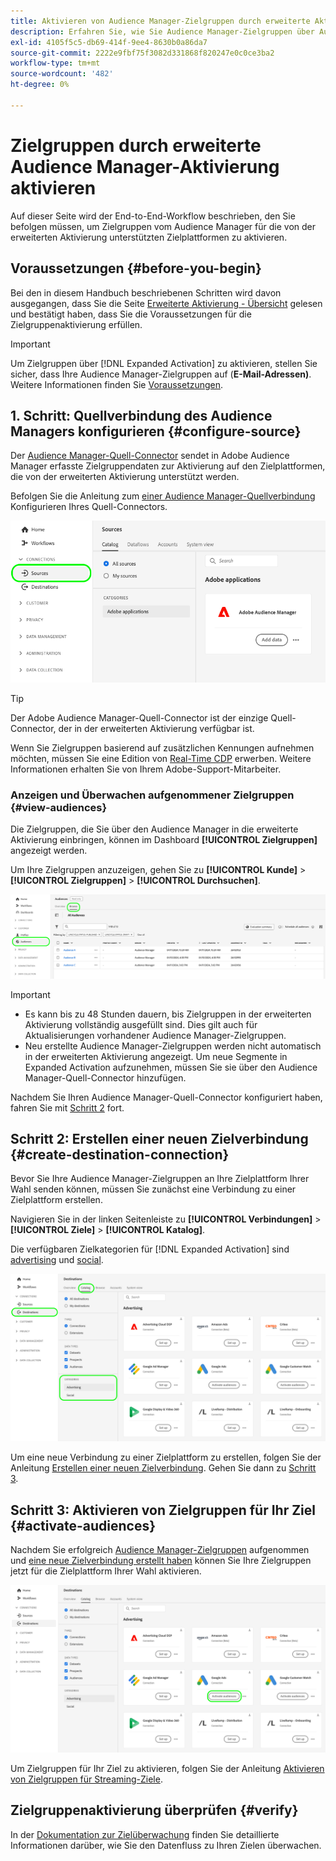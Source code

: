 ```yaml
---
title: Aktivieren von Audience Manager-Zielgruppen durch erweiterte Aktivierung
description: Erfahren Sie, wie Sie Audience Manager-Zielgruppen über Audience Manager Expanded Activation für Social-Media- und Werbeziele aktivieren.
exl-id: 4105f5c5-db69-414f-9ee4-8630b0a86da7
source-git-commit: 2222e9fbf75f3082d331868f820247e0c0ce3ba2
workflow-type: tm+mt
source-wordcount: '482'
ht-degree: 0%

---
```


# Zielgruppen durch erweiterte Audience Manager-Aktivierung aktivieren

Auf dieser Seite wird der End-to-End-Workflow beschrieben, den Sie befolgen müssen, um Zielgruppen vom Audience Manager für die von der erweiterten Aktivierung unterstützten Zielplattformen zu aktivieren.

## Voraussetzungen {#before-you-begin}

Bei den in diesem Handbuch beschriebenen Schritten wird davon ausgegangen, dass Sie die Seite [Erweiterte Aktivierung - Übersicht](overview.md) gelesen und bestätigt haben, dass Sie die Voraussetzungen für die Zielgruppenaktivierung erfüllen.

>[!IMPORTANT]
>
>Um Zielgruppen über [!DNL Expanded Activation] zu aktivieren, stellen Sie sicher, dass Ihre Audience Manager-Zielgruppen auf (**E-Mail-Adressen)**. Weitere Informationen finden Sie [Voraussetzungen](overview.md#prerequisites).

## 1. Schritt: Quellverbindung des Audience Managers konfigurieren {#configure-source}

Der [Audience Manager-Quell-Connector](../sources/connectors/adobe-applications/audience-manager.md) sendet in Adobe Audience Manager erfasste Zielgruppendaten zur Aktivierung auf den Zielplattformen, die von der erweiterten Aktivierung unterstützt werden.

Befolgen Sie die Anleitung zum [ einer Audience Manager-Quellverbindung ](../sources/tutorials/ui/create/adobe-applications/audience-manager.md) Konfigurieren Ihres Quell-Connectors.

![Platform-UI-Bild, das die Registerkarte „Quellen“ mit der Audience Manager-Quellverbindung anzeigt.](assets/sources-tab.png)

>[!TIP]
>
>Der Adobe Audience Manager-Quell-Connector ist der einzige Quell-Connector, der in der erweiterten Aktivierung verfügbar ist.
>
>Wenn Sie Zielgruppen basierend auf zusätzlichen Kennungen aufnehmen möchten, müssen Sie eine Edition von [Real-Time CDP](../rtcdp/overview.md) erwerben. Weitere Informationen erhalten Sie von Ihrem Adobe-Support-Mitarbeiter.

### Anzeigen und Überwachen aufgenommener Zielgruppen {#view-audiences}

Die Zielgruppen, die Sie über den Audience Manager in die erweiterte Aktivierung einbringen, können im Dashboard **[!UICONTROL Zielgruppen]** angezeigt werden.

Um Ihre Zielgruppen anzuzeigen, gehen Sie zu **[!UICONTROL Kunde]** > **[!UICONTROL Zielgruppen]** > **[!UICONTROL Durchsuchen]**.

![Platform-UI-Bild, das die Seite Zielgruppen anzeigt.](assets/audiences-browse.png)

>[!IMPORTANT]
>
>* Es kann bis zu 48 Stunden dauern, bis Zielgruppen in der erweiterten Aktivierung vollständig ausgefüllt sind. Dies gilt auch für Aktualisierungen vorhandener Audience Manager-Zielgruppen.
>* Neu erstellte Audience Manager-Zielgruppen werden nicht automatisch in der erweiterten Aktivierung angezeigt. Um neue Segmente in Expanded Activation aufzunehmen, müssen Sie sie über den Audience Manager-Quell-Connector hinzufügen.

Nachdem Sie Ihren Audience Manager-Quell-Connector konfiguriert haben, fahren Sie mit [Schritt 2](#create-destination-connection) fort.

## Schritt 2: Erstellen einer neuen Zielverbindung {#create-destination-connection}

Bevor Sie Ihre Audience Manager-Zielgruppen an Ihre Zielplattform Ihrer Wahl senden können, müssen Sie zunächst eine Verbindung zu einer Zielplattform erstellen.

Navigieren Sie in der linken Seitenleiste zu **[!UICONTROL Verbindungen]** > **[!UICONTROL Ziele]** > **[!UICONTROL Katalog]**.

Die verfügbaren Zielkategorien für [!DNL Expanded Activation] sind [advertising](../destinations/catalog/advertising/overview.md) und [social](../destinations/catalog/social/overview.md).

![Platform-UI-Bild, das den Zielkatalog für die erweiterte Aktivierung zeigt.](assets/destination-catalog.png)

Um eine neue Verbindung zu einer Zielplattform zu erstellen, folgen Sie der Anleitung [Erstellen einer neuen Zielverbindung](../destinations/ui/connect-destination.md). Gehen Sie dann zu [Schritt 3](#activate-audiences).

## Schritt 3: Aktivieren von Zielgruppen für Ihr Ziel {#activate-audiences}

Nachdem Sie erfolgreich [Audience Manager-Zielgruppen](#configure-source) aufgenommen und [eine neue Zielverbindung erstellt haben](#create-destination-connection) können Sie Ihre Zielgruppen jetzt für die Zielplattform Ihrer Wahl aktivieren.

![Platform-UI-Bild, das den Zielkatalog für die erweiterte Aktivierung zeigt.](assets/activate-audiences.png)

Um Zielgruppen für Ihr Ziel zu aktivieren, folgen Sie der Anleitung [Aktivieren von Zielgruppen für Streaming-Ziele](../destinations/ui/activate-segment-streaming-destinations.md).

## Zielgruppenaktivierung überprüfen {#verify}

In der [Dokumentation zur Zielüberwachung](../dataflows/ui/monitor-destinations.md) finden Sie detaillierte Informationen darüber, wie Sie den Datenfluss zu Ihren Zielen überwachen.
